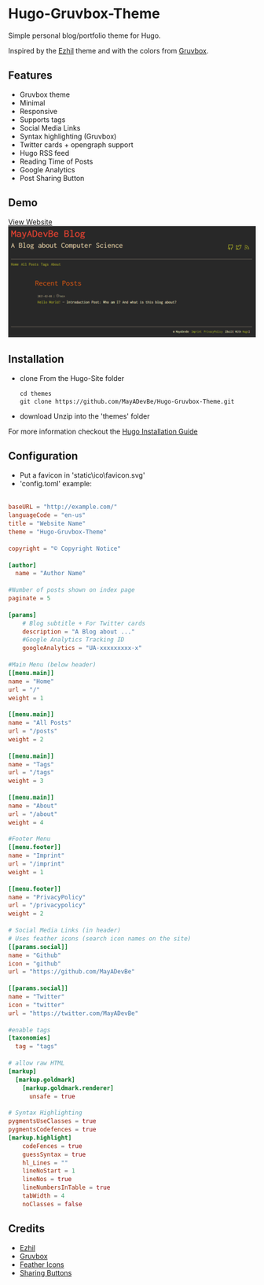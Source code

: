 # Hugo-Gruvbox-Theme
Simple personal blog/portfolio theme for Hugo.

Inspired by the [Ezhil](https://github.com/vividvilla/ezhil) theme and with the colors from [Gruvbox](https://github.com/morhetz/gruvbox).

## Features
- Gruvbox theme
- Minimal
- Responsive
- Supports tags
- Social Media Links
- Syntax highlighting (Gruvbox)
- Twitter cards + opengraph support
- Hugo RSS feed
- Reading Time of Posts
- Google Analytics
- Post Sharing Button

## Demo
[View Website](https://mayadevbe.me/)
![Screenshot](images/screenshot.PNG "Gruvebox Theme")

## Installation
- clone
    From the Hugo-Site folder
    ```
    cd themes
    git clone https://github.com/MayADevBe/Hugo-Gruvbox-Theme.git
    ```
- download
    Unzip into the 'themes' folder

For more information checkout the [Hugo Installation Guide](https://gohugo.io/getting-started/installing/)

## Configuration
- Put a favicon in 'static\ico\favicon.svg'
- 'config.toml' example:
```toml

baseURL = "http://example.com/"
languageCode = "en-us"
title = "Website Name"
theme = "Hugo-Gruvbox-Theme"

copyright = "© Copyright Notice"

[author]
  name = "Author Name"

#Number of posts shown on index page
paginate = 5

[params]
    # Blog subtitle + For Twitter cards
    description = "A Blog about ..."
    #Google Analytics Tracking ID
    googleAnalytics = "UA-xxxxxxxxx-x"

#Main Menu (below header)
[[menu.main]]
name = "Home"
url = "/"
weight = 1

[[menu.main]]
name = "All Posts"
url = "/posts"
weight = 2

[[menu.main]]
name = "Tags"
url = "/tags"
weight = 3

[[menu.main]]
name = "About"
url = "/about"
weight = 4

#Footer Menu
[[menu.footer]]
name = "Imprint"
url = "/imprint"
weight = 1

[[menu.footer]]
name = "PrivacyPolicy"
url = "/privacypolicy"
weight = 2

# Social Media Links (in header)
# Uses feather icons (search icon names on the site)
[[params.social]]
name = "Github"
icon = "github"
url = "https://github.com/MayADevBe"

[[params.social]]
name = "Twitter"
icon = "twitter"
url = "https://twitter.com/MayADevBe"

#enable tags
[taxonomies]
  tag = "tags"

# allow raw HTML
[markup]
  [markup.goldmark]
    [markup.goldmark.renderer]
      unsafe = true

# Syntax Highlighting
pygmentsUseClasses = true
pygmentsCodefences = true
[markup.highlight]
    codeFences = true
    guessSyntax = true
    hl_Lines = ""
    lineNoStart = 1
    lineNos = true
    lineNumbersInTable = true
    tabWidth = 4
    noClasses = false

```

## Credits
- [Ezhil](https://github.com/vividvilla/ezhil)
- [Gruvbox](https://github.com/morhetz/gruvbox)
- [Feather Icons](https://feathericons.com/)
- [Sharing Buttons](https://sharingbuttons.io/)
